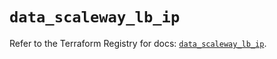 # `data_scaleway_lb_ip`

Refer to the Terraform Registry for docs: [`data_scaleway_lb_ip`](https://registry.terraform.io/providers/scaleway/scaleway/2.59.0/docs/data-sources/lb_ip).
